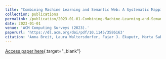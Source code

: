 ```yaml
---
title: "Combining Machine Learning and Semantic Web: A Systematic Mapping Study"
collection: publications
permalink: /publication/2023-01-01-Combining-Machine-Learning-and-Semantic-Web-A-Systematic-Mapping-Study
date: 2023-01-01
venue: 'ACM Computing Surveys (2023).'
paperurl: 'https://dl.acm.org/doi/pdf/10.1145/3586163'
citation: 'Anna Breit, Laura Waltersdorfer, Fajar J. Ekaputr, Marta Sabou, Andreas Ekelhart, Andreea Iana, Heiko Paulheim, Jan Portisch, Artem Revenko, Annette ten Teije, and Frank van Harmelen, &quot;Combining Machine Learning and Semantic Web: A Systematic Mapping Study.&quot; ACM Computing Surveys (2023).'
---
```

[Access paper here](https://dl.acm.org/doi/pdf/10.1145/3586163){:target="_blank"}
